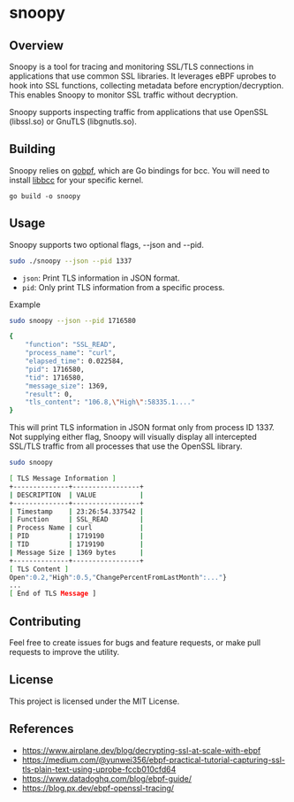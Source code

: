 # snoopy

## Overview

Snoopy is a tool for tracing and monitoring SSL/TLS connections in applications that use common SSL libraries. It leverages eBPF uprobes to hook into SSL functions, collecting metadata before encryption/decryption. This enables Snoopy to monitor SSL traffic without decryption.

Snoopy supports inspecting traffic from applications that use OpenSSL (libssl.so) or GnuTLS (libgnutls.so).


## Building
Snoopy relies on [gobpf](https://github.com/iovisor/gobpf/tree/master), which are Go bindings for bcc. You will need to install [libbcc](https://github.com/iovisor/bcc/blob/master/INSTALL.md) for your specific kernel.

```
go build -o snoopy
```

## Usage

Snoopy supports two optional flags, --json and --pid.

```bash
sudo ./snoopy --json --pid 1337
```

- `json`: Print TLS information in JSON format.
- `pid`: Only print TLS information from a specific process.

Example

```bash
sudo snoopy --json --pid 1716580

{
    "function": "SSL_READ",
    "process_name": "curl",
    "elapsed_time": 0.022584,
    "pid": 1716580,
    "tid": 1716580,
    "message_size": 1369,
    "result": 0,
    "tls_content": "106.8,\"High\":58335.1...."
}

```
This will print TLS information in JSON format only from process ID 1337.
Not supplying either flag, Snoopy will visually display all intercepted SSL/TLS traffic from all processes that use the OpenSSL library.

```bash
sudo snoopy

[ TLS Message Information ]
+--------------+-----------------+
| DESCRIPTION  | VALUE           |
+--------------+-----------------+
| Timestamp    | 23:26:54.337542 |
| Function     | SSL_READ        |
| Process Name | curl            |
| PID          | 1719190         |
| TID          | 1719190         |
| Message Size | 1369 bytes      |
+--------------+-----------------+
[ TLS Content ]
Open":0.2,"High":0.5,"ChangePercentFromLastMonth":..."}
...
[ End of TLS Message ]
```

## Contributing

Feel free to create issues for bugs and feature requests, or make pull requests to improve the utility.

## License

This project is licensed under the MIT License.

## References 
* https://www.airplane.dev/blog/decrypting-ssl-at-scale-with-ebpf
* https://medium.com/@yunwei356/ebpf-practical-tutorial-capturing-ssl-tls-plain-text-using-uprobe-fccb010cfd64
* https://www.datadoghq.com/blog/ebpf-guide/
* https://blog.px.dev/ebpf-openssl-tracing/
